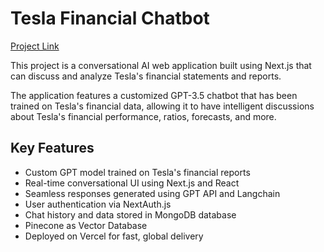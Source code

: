 # Tesla Financial Chatbot

[Project Link](http://example.com)

This project is a conversational AI web application built using Next.js that can discuss and analyze Tesla's financial statements and reports.

The application features a customized GPT-3.5 chatbot that has been trained on Tesla's financial data, allowing it to have intelligent discussions about Tesla's financial performance, ratios, forecasts, and more.

## Key Features
- Custom GPT model trained on Tesla's financial reports
- Real-time conversational UI using Next.js and React
- Seamless responses generated using GPT API and Langchain
- User authentication via NextAuth.js
- Chat history and data stored in MongoDB database
- Pinecone as Vector Database
- Deployed on Vercel for fast, global delivery
